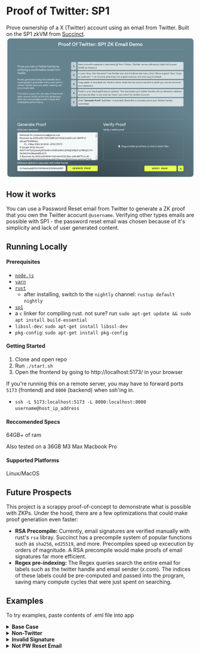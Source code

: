 # Proof of Twitter: SP1

Prove ownership of a X (Twitter) account using an email from Twitter. Built on the SP1 zkVM from [Succinct](https://succinct.xyz/).
![alt text](screenshot.png)

## How it works

You can use a Password Reset email from Twitter to generate a ZK proof that you own the Twitter acocunt `@username`. Verifying other types emails are possible with SP1 - the password reset email was chosen because of it's simplicity and lack of user generated content.

## Running Locally
#### Prerequisites

- [`node.js`](https://nodejs.org/en)
- [`yarn`](https://yarnpkg.com/getting-started/install)
- [`rust`](https://www.rust-lang.org/)
   -    after installing, switch to the `nightly` channel: `rustup default nightly`
- [`sp1`](https://succinctlabs.github.io/sp1/getting-started/install.html)
- a `c` linker for compiling rust. not sure? run `sudo apt-get update && sudo apt install build-essential`
- `libssl-dev`: `sudo apt-get install libssl-dev`
- `pkg-config`: `sudo apt-get install pkg-config`

#### Getting Started
1. Clone and open repo
2. Run `./start.sh`
3. Open the frontend by going to http://localhost:5173/ in your browser
   
If you're running this on a remote server, you may have to forward ports `5173` (frontend) and `8000` (backend) when ssh'ing in.
- `ssh -L 5173:localhost:5173 -L 8000:localhost:8000 username@host_ip_address`

#### Reccomended Specs

64GB+ of ram

Also tested on a 36GB M3 Max Macbook Pro

#### Supported Platforms

Linux/MacOS

## Future Prospects

This project is a scrappy proof-of-concept to demonstrate what is possible with ZKPs. Under the hood, there are a few optimizations that could make proof generation even faster:

- **RSA Precompile:** Currently, email signatures are verified manually with rust's `rsa` libray. Succinct has a precompile system of popular functions such as `sha256`, `ed25519`, and more. Precompiles speed up excecution by orders of magnitude. A RSA precompile would make proofs of email signatures far more efficient.
- **Regex pre-indexing:** The Regex queries search the entire email for labels such as the twitter handle and email sender (x.com). The indices of these labels could be pre-computed and passed into the program, saving many compute cycles that were just spent on searching.


## Examples

To try examples, paste contents of .eml file into app
<details>
<summary><strong>Base Case</strong></summary>

- A valid password reset email from Twitter
- <strong>Result:</strong> Generates valid proof that passes verification
- [Base Case.eml](https://github.com/xavierdmello/proof-of-twitter-sp1/blob/main/examples/Base%20Case.eml)
</details>

<details>
<summary><strong>Non-Twitter</strong></summary>

- A valid email not from Twitter 
- Fails at email sender check inside zkproof
- <strong>Result:</strong> Generates proof that fails verification
- [Non Twitter.eml](https://github.com/xavierdmello/proof-of-twitter-sp1/blob/main/examples/Non%20Twitter.eml)
</details>

<details>
<summary><strong>Invalid Signature</strong></summary>

- Same email as Base Case except first character of signature is changed from D to E
- Fails while verifying RSA signature inside zkproof  
- <strong>Result:</strong> Generates proof that fails verification
- [Invalid Signature.eml](https://github.com/xavierdmello/proof-of-twitter-sp1/blob/main/examples/Invalid%20Signature.eml)
</details>

<details>
<summary><strong>Not PW Reset Email</strong></summary>

- A valid email from twitter that's not about password resetting
- Fails at email type check inside zkproof
- <strong>Result:</strong> Generates proof that fails verification
- [Not PW Reset Email.eml](https://github.com/xavierdmello/proof-of-twitter-sp1/blob/main/examples/Not%20PW%20Reset%20Email.eml)
</details>
